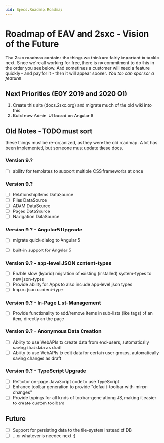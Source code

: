 ```yaml
---
uid: Specs.Roadmap.Roadmap
---
```


# Roadmap of EAV and 2sxc - Vision of the Future

The 2sxc roadmap contains the things we think are fairly important to tackle next. Since we're all working for free, there is no commitment to do this in the order you see below. And sometimes a customer will need a feature quickly - and pay for it - then it will appear sooner. _You too can sponsor a feature!_

## Next Priorities (EOY 2019 and 2020 Q1)

1. Create this site (docs.2sxc.org) and migrate much of the old wiki into this
1. Build new Admin-UI based on Angular 8


## Old Notes - TODO must sort
these things must be re-organized, as they were the old roadmap. A lot has been implemented, but someone must update these docs.

### Version 9.?
* [ ] ability for templates to support multiple CSS frameworks at once

### Version 9.?
* [ ] RelationshipItems DataSource
* [ ] Files DataSource
* [ ] ADAM DataSource
* [ ] Pages DataSource
* [ ] Navigation DataSource

### Version 9.? - Angular5 Upgrade
* [ ] migrate quick-dialog to Angular 5
* [ ] built-in support for Angular 5


### Version 9.? - app-level JSON content-types
* [ ] Enable slow (hybrid) migration of existing (installed) system-types to new json-types
* [ ] Provide ability for Apps to also include app-level json types
* [ ] Import json content-type

### Version 9.? - In-Page List-Management
* [ ] Provide functionality to add/remove items in sub-lists (like tags) of an item, directly on the page

### Version 9.? - Anonymous Data Creation
* [ ] Ability to use WebAPIs to create data from end-users, automatically saving that data as draft
* [ ] Ability to use WebAPIs to edit data for certain user groups, automatically saving changes as draft

### Version 9.? - TypeScript Upgrade
* [ ] Refactor on-page JavaScript code to use TypeScript
* [ ] Enhance toolbar generation to provide "default-toolbar-with-minor-changes"
* [ ] Provide typings for all kinds of toolbar-generationg JS, making it easier to create custom toolbars
 
## Future
* [ ] Support for persisting data to the file-system instead of DB
* [ ] ...or whatever is needed next :)
